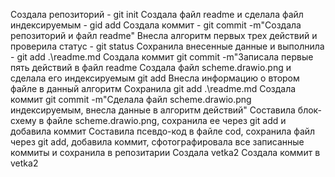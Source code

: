 Создала репозиторий - git init
Создала файл readme и сделала файл индексируемым - gid add 
Создала коммит - git commit -m"Создала репозиторий и файл readme"
Внесла алгоритм первых трех действий и проверила статус - git status
Сохранила внесенные данные и выполнила - git add .\readme.md
Cоздала коммит git commit -m"Записала первые пять действий в файл readme
Создала файл scheme.drawio.png и сделала его индексируемым git add
Внесла информацию о втором файле в данный алгоритм
Cохранила git add .\readme.md
Cоздала коммит git commit -m"Сделала файл scheme.drawio.png индексируемым, внесла данные в алгоритм действий"
Составила блок-схему в файле scheme.drawio.png, сохранила ее через git add и добавила коммит
Составила псевдо-код в файле cod, сохранила файл через git add, добавила коммит, сфотографировала все записанные коммиты и сохранила в репозитарии
Создала vetka2
Создала коммит в vetka2